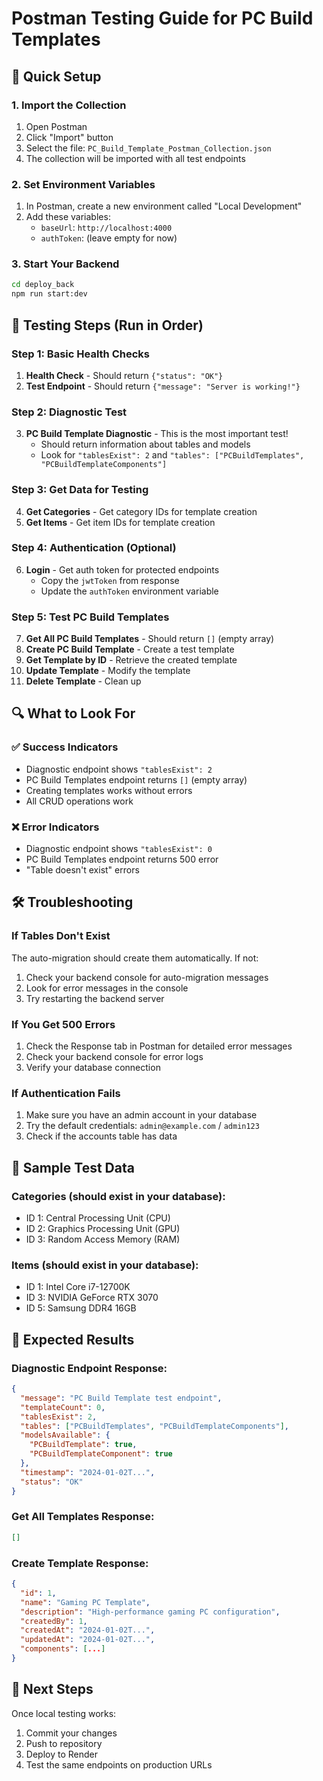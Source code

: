# Postman Testing Guide for PC Build Templates

## 🚀 Quick Setup

### 1. Import the Collection
1. Open Postman
2. Click "Import" button
3. Select the file: `PC_Build_Template_Postman_Collection.json`
4. The collection will be imported with all test endpoints

### 2. Set Environment Variables
1. In Postman, create a new environment called "Local Development"
2. Add these variables:
   - `baseUrl`: `http://localhost:4000`
   - `authToken`: (leave empty for now)

### 3. Start Your Backend
```bash
cd deploy_back
npm run start:dev
```

## 🧪 Testing Steps (Run in Order)

### Step 1: Basic Health Checks
1. **Health Check** - Should return `{"status": "OK"}`
2. **Test Endpoint** - Should return `{"message": "Server is working!"}`

### Step 2: Diagnostic Test
3. **PC Build Template Diagnostic** - This is the most important test!
   - Should return information about tables and models
   - Look for `"tablesExist": 2` and `"tables": ["PCBuildTemplates", "PCBuildTemplateComponents"]`

### Step 3: Get Data for Testing
4. **Get Categories** - Get category IDs for template creation
5. **Get Items** - Get item IDs for template creation

### Step 4: Authentication (Optional)
6. **Login** - Get auth token for protected endpoints
   - Copy the `jwtToken` from response
   - Update the `authToken` environment variable

### Step 5: Test PC Build Templates
7. **Get All PC Build Templates** - Should return `[]` (empty array)
8. **Create PC Build Template** - Create a test template
9. **Get Template by ID** - Retrieve the created template
10. **Update Template** - Modify the template
11. **Delete Template** - Clean up

## 🔍 What to Look For

### ✅ Success Indicators
- Diagnostic endpoint shows `"tablesExist": 2`
- PC Build Templates endpoint returns `[]` (empty array)
- Creating templates works without errors
- All CRUD operations work

### ❌ Error Indicators
- Diagnostic endpoint shows `"tablesExist": 0`
- PC Build Templates endpoint returns 500 error
- "Table doesn't exist" errors

## 🛠️ Troubleshooting

### If Tables Don't Exist
The auto-migration should create them automatically. If not:

1. Check your backend console for auto-migration messages
2. Look for error messages in the console
3. Try restarting the backend server

### If You Get 500 Errors
1. Check the Response tab in Postman for detailed error messages
2. Check your backend console for error logs
3. Verify your database connection

### If Authentication Fails
1. Make sure you have an admin account in your database
2. Try the default credentials: `admin@example.com` / `admin123`
3. Check if the accounts table has data

## 📝 Sample Test Data

### Categories (should exist in your database):
- ID 1: Central Processing Unit (CPU)
- ID 2: Graphics Processing Unit (GPU)
- ID 3: Random Access Memory (RAM)

### Items (should exist in your database):
- ID 1: Intel Core i7-12700K
- ID 3: NVIDIA GeForce RTX 3070
- ID 5: Samsung DDR4 16GB

## 🎯 Expected Results

### Diagnostic Endpoint Response:
```json
{
  "message": "PC Build Template test endpoint",
  "templateCount": 0,
  "tablesExist": 2,
  "tables": ["PCBuildTemplates", "PCBuildTemplateComponents"],
  "modelsAvailable": {
    "PCBuildTemplate": true,
    "PCBuildTemplateComponent": true
  },
  "timestamp": "2024-01-02T...",
  "status": "OK"
}
```

### Get All Templates Response:
```json
[]
```

### Create Template Response:
```json
{
  "id": 1,
  "name": "Gaming PC Template",
  "description": "High-performance gaming PC configuration",
  "createdBy": 1,
  "createdAt": "2024-01-02T...",
  "updatedAt": "2024-01-02T...",
  "components": [...]
}
```

## 🚀 Next Steps

Once local testing works:
1. Commit your changes
2. Push to repository
3. Deploy to Render
4. Test the same endpoints on production URLs